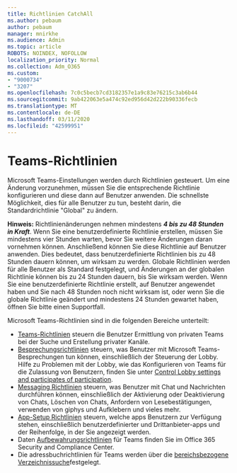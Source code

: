 ```yaml
---
title: Richtlinien CatchAll
ms.author: pebaum
author: pebaum
manager: mnirkhe
ms.audience: Admin
ms.topic: article
ROBOTS: NOINDEX, NOFOLLOW
localization_priority: Normal
ms.collection: Adm_O365
ms.custom:
- "9000734"
- "3207"
ms.openlocfilehash: 7c0c5becb7cd3182357e1a9c83e76215c3ab6b44
ms.sourcegitcommit: 9ab422063e5a474c92ed956d42d222b90336fecb
ms.translationtype: MT
ms.contentlocale: de-DE
ms.lasthandoff: 03/11/2020
ms.locfileid: "42599951"
---
```

# <a name="teams-policies"></a>Teams-Richtlinien

Microsoft Teams-Einstellungen werden durch Richtlinien gesteuert. Um eine Änderung vorzunehmen, müssen Sie die entsprechende Richtlinie konfigurieren und diese dann auf Benutzer anwenden. Die schnellste Möglichkeit, dies für alle Benutzer zu tun, besteht darin, die Standardrichtlinie "Global" zu ändern. 

**Hinweis:** Richtlinienänderungen nehmen mindestens ***4 bis zu 48 Stunden in Kraft***. Wenn Sie eine benutzerdefinierte Richtlinie erstellen, müssen Sie mindestens vier Stunden warten, bevor Sie weitere Änderungen daran vornehmen können. Anschließend können Sie diese Richtlinie auf Benutzer anwenden. Dies bedeutet, dass benutzerdefinierte Richtlinien bis zu 48 Stunden dauern können, um wirksam zu werden. Globale Richtlinien werden für alle Benutzer als Standard festgelegt, und Änderungen an der globalen Richtlinie können bis zu 24 Stunden dauern, bis Sie wirksam werden. Wenn Sie eine benutzerdefinierte Richtlinie erstellt, auf Benutzer angewendet haben und Sie nach 48 Stunden noch nicht wirksam ist, oder wenn Sie die globale Richtlinie geändert und mindestens 24 Stunden gewartet haben, öffnen Sie bitte einen Supportfall.

Microsoft Teams-Richtlinien sind in die folgenden Bereiche unterteilt:

- [Teams-Richtlinien](https://docs.microsoft.com/MicrosoftTeams/teams-policies) steuern die Benutzer Ermittlung von privaten Teams bei der Suche und Erstellung privater Kanäle.  
- [Besprechungsrichtlinien](https://docs.microsoft.com/microsoftteams/meeting-policies-in-teams) steuern, was Benutzer mit Microsoft Teams-Besprechungen tun können, einschließlich der Steuerung der Lobby. Hilfe zu Problemen mit der Lobby, wie das Konfigurieren von Teams für die Zulassung von Benutzern, finden Sie unter [Control Lobby settings and participates of participation](https://docs.microsoft.com/alchemyinsights/bypass-lobby).
- [Messaging Richtlinien](https://docs.microsoft.com/microsoftteams/messaging-policies-in-teams) steuern, was Benutzer mit Chat und Nachrichten durchführen können, einschließlich der Aktivierung oder Deaktivierung von Chats, Löschen von Chats, Anfordern von Lesebestätigungen, verwenden von giphys und Aufklebern und vieles mehr.
- [App-Setup Richtlinien](https://docs.microsoft.com/MicrosoftTeams/teams-app-setup-policies) steuern, welche apps Benutzern zur Verfügung stehen, einschließlich benutzerdefinierter und Drittanbieter-apps und der Reihenfolge, in der Sie angezeigt werden.  
- Daten [Aufbewahrungsrichtlinien](https://docs.microsoft.com/microsoftteams/retention-policies) für Teams finden Sie im Office 365 Security and Compliance Center.
- Die adressbuchrichtlinien für Teams werden über die [bereichsbezogene Verzeichnissuche](https://docs.microsoft.com/MicrosoftTeams/teams-scoped-directory-search)festgelegt.